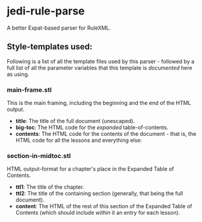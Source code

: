 # jedi-rule-parse
A better Expat-based parser for RuleXML.

## Style-templates used:
Following is a list of all the template files used by this parser - followed
by a full list of all the parameter variables that this template is _documented_
here as using.

### main-frame.stl
This is the main framing, including the beginning and the end of the HTML output.

  * __title__: The title of the full document (unescaped).
  * __big-toc__: The HTML code for the _expanded_ table-of-contents.
  * __contents__: The HTML code for the contents of the document - that is,
the HTML code for all the lessons and everything else:

### section-in-midtoc.stl
HTML output-format for a chapter's place in the Expanded Table of Contents.

  * __ttl1__: The title of the chapter.
  * __ttl2__: The title of the containing section (generally, that being the
full document).
  * __content__: The HTML of the rest of this section of the Expanded Table
of Contents (which should include _within_ it an entry for each lesson).


